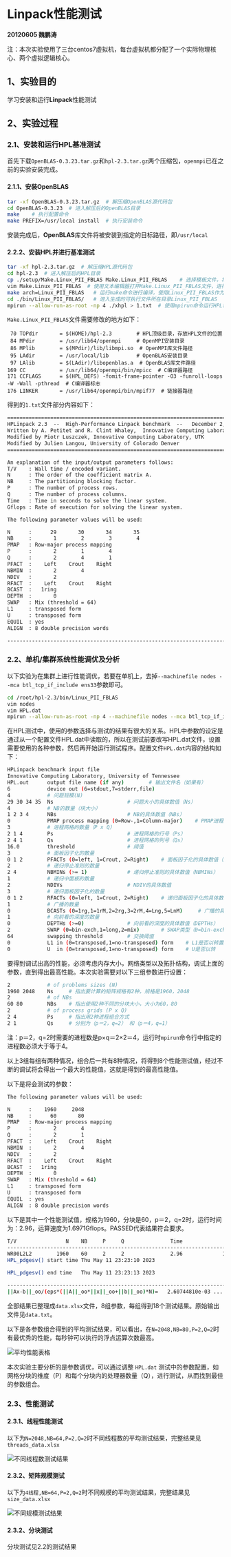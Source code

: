 # Linpack性能测试

**20120605 魏鹏涛**

注：本次实验使用了三台centos7虚拟机，每台虚拟机都分配了一个实际物理核心、两个虚拟逻辑核心。

## 1、实验目的

学习安装和运行**Linpack**性能测试

## 2、实验过程

### 2.1、安装和运行HPL基准测试

首先下载```OpenBLAS-0.3.23.tar.gz```和```hpl-2.3.tar.gz```两个压缩包，```openmpi```已在之前的实验安装完成。

#### 2.1.1、安装**OpenBLAS**

```bash
tar -xf OpenBLAS-0.3.23.tar.gz  # 解压缩OpenBLAS源代码包
cd OpenBLAS-0.3.23  # 进入解压后的OpenBLAS目录
make    # 执行配置命令
make PREFIX=/usr/local install  # 执行安装命令
```

安装完成后，**OpenBLAS**库文件将被安装到指定的目标路径，即```/usr/local```

#### 2.2.2、安装**HPL**并进行基准测试

```bash
tar -xf hpl-2.3.tar.gz  # 解压缩HPL源代码包
cd hpl-2.3  # 进入解压后的HPL目录
cp ./setup/Make.Linux_PII_FBLAS Make.Linux_PII_FBLAS    # 选择模板文件，将其复制为Make.Linux_PII_FBLAS
vim Make.Linux_PII_FBLAS  # 使用文本编辑器打开Make.Linux_PII_FBLAS文件，进行配置
make arch=Linux_PII_FBLAS   # 运行make命令进行编译，使用Linux_PII_FBLAS作为架构选项
cd ./bin/Linux_PII_FBLAS/   # 进入生成的可执行文件所在目录Linux_PII_FBLAS
mpirun --allow-run-as-root -np 4 ./xhpl > 1.txt  # 使用mpirun命令运行HPL程序，使用4个进程，并将输出重定向到1.txt文件
```

```Make.Linux_PII_FBLAS```文件需要修改的地方如下：

```vim
 70 TOPdir       = $(HOME)/hpl-2.3        # HPL顶级目录，存放HPL文件的位置
 84 MPdir        = /usr/lib64/openmpi     # OpenMPI安装目录
 86 MPlib        = $(MPdir)/lib/libmpi.so  # OpenMPI库文件路径
 95 LAdir        = /usr/local/lib         # OpenBLAS安装目录
 97 LAlib        = $(LAdir)/libopenblas.a  # OpenBLAS库文件路径
169 CC           = /usr/lib64/openmpi/bin/mpicc  # C编译器路径
171 CCFLAGS      = $(HPL_DEFS) -fomit-frame-pointer -O3 -funroll-loops -W -Wall -pthread  # C编译器标志
176 LINKER       = /usr/lib64/openmpi/bin/mpif77  # 链接器路径
```

得到的```1.txt```文件部分内容如下：

```txt
================================================================================
HPLinpack 2.3  --  High-Performance Linpack benchmark  --   December 2, 2018
Written by A. Petitet and R. Clint Whaley,  Innovative Computing Laboratory, UTK
Modified by Piotr Luszczek, Innovative Computing Laboratory, UTK
Modified by Julien Langou, University of Colorado Denver
================================================================================

An explanation of the input/output parameters follows:
T/V    : Wall time / encoded variant.
N      : The order of the coefficient matrix A.
NB     : The partitioning blocking factor.
P      : The number of process rows.
Q      : The number of process columns.
Time   : Time in seconds to solve the linear system.
Gflops : Rate of execution for solving the linear system.

The following parameter values will be used:

N      :      29       30       34       35
NB     :       1        2        3        4
PMAP   : Row-major process mapping
P      :       2        1        4
Q      :       2        4        1
PFACT  :    Left    Crout    Right
NBMIN  :       2        4
NDIV   :       2
RFACT  :    Left    Crout    Right
BCAST  :   1ring
DEPTH  :       0
SWAP   : Mix (threshold = 64)
L1     : transposed form
U      : transposed form
EQUIL  : yes
ALIGN  : 8 double precision words

--------------------------------------------------------------------------------
```

### 2.2、单机/集群系统性能调优及分析

以下实验为在集群上进行性能调优，若要在单机上，去掉```--machinefile nodes --mca btl_tcp_if_include ens33```参数即可。

```bash
cd /root/hpl-2.3/bin/Linux_PII_FBLAS
vim nodes
vim HPL.dat
mpirun --allow-run-as-root -np 4 --machinefile nodes --mca btl_tcp_if_include ens33 ./xhpl > data.txt
```

在HPL测试中，使用的参数选择与测试的结果有很大的关系。HPL中参数的设定是通过从一个配置文件HPL.dat中读取的，所以在测试前要改写HPL.dat文件，设置需要使用的各种参数，然后再开始运行测试程序。配置文件```HPL.dat```内容的结构如下：

```bash
HPLinpack benchmark input file
Innovative Computing Laboratory, University of Tennessee
HPL.out      output file name (if any)        # 输出文件名（如果有）
6            device out (6=stdout,7=stderr,file)
4            # 问题规模(N)
29 30 34 35  Ns                        # 问题大小的具体数值（Ns）
4            # NB的数量（块大小）
1 2 3 4      NBs                       # NB的具体数值（NBs）
0            PMAP process mapping (0=Row-,1=Column-major)    # PMAP进程映射（0=行主序，1=列主序）
3            # 进程网格的数量（P x Q）
2 1 4        Ps                        # 进程网格的行号（Ps）
2 4 1        Qs                        # 进程网格的列号（Qs）
16.0         threshold                 # 阈值
3            # 面板因子化的数量
0 1 2        PFACTs (0=left, 1=Crout, 2=Right)    # 面板因子化的具体数值（PFACTs）
2            # 递归停止准则的数量
2 4          NBMINs (>= 1)             # 递归停止准则的具体数值（NBMINs）
1            # 递归中面板的数量
2            NDIVs                     # NDIV的具体数值
3            # 递归面板因子化的数量
0 1 2        RFACTs (0=left, 1=Crout, 2=Right)    # 递归面板因子化的具体数值（RFACTs）
1            # 广播的数量
0            BCASTs (0=1rg,1=1rM,2=2rg,3=2rM,4=Lng,5=LnM)     # 广播的具体数值（BCASTs）
1            # 向前看的深度的数量
0            DEPTHs (>=0)              # 向前看的深度的具体数值（DEPTHs）
2            SWAP (0=bin-exch,1=long,2=mix)       # SWAP类型（0=bin-exch,1=long,2=mix）
64           swapping threshold        # 交换阈值
0            L1 in (0=transposed,1=no-transposed) form    # L1是否以转置形式存储（0=转置，1=非转置）
0            U  in (0=transposed,1=no-transposed) form    # U是否以转
```

要得到调试出高的性能，必须考虑内存大小，网络类型以及拓扑结构，调试上面的参数，直到得出最高性能。本次实验需要对以下三组参数进行设置：

```bash
2            # of problems sizes (N)
1960 2048    Ns     # 指出要计算的矩阵规格有2种，规格是1960，2048
2            # of NBs
60 80        NBs    # 指出使用2种不同的分块大小，大小为60，80
2            # of process grids (P x Q)
2 4          Ps     # 指出用2种进程组合方式
2 1          Qs     # 分别为（p＝2，q=2） 和（p＝4，q=1）
```

注：p＝2，q=2时需要的进程数是p×q＝2×2＝4，运行时```mpirun```命令行中指定的进程数必须大于等于4。

以上3组每组有两种情况，组合后一共有8种情况，将得到8个性能测试值，经过不断的调试将会得出一个最大的性能值，这就是得到的最高性能值。

以下是将会测试的参数：

```bash
The following parameter values will be used:

N      :    1960     2048 
NB     :      60       80 
PMAP   : Row-major process mapping
P      :       2        4 
Q      :       2        1 
PFACT  :    Left    Crout    Right 
NBMIN  :       2        4 
NDIV   :       2 
RFACT  :    Left    Crout    Right 
BCAST  :   1ring 
DEPTH  :       0 
SWAP   : Mix (threshold = 64)
L1     : transposed form
U      : transposed form
EQUIL  : yes
ALIGN  : 8 double precision words
```

以下是其中一个性能测试值，规格为1960，分块是60，p＝2，q=2时，运行时间为：2.96，运算速度为1.6971Gflops。PASSED代表结果符合要求。

```bash
T/V                N    NB     P     Q               Time                 Gflops
--------------------------------------------------------------------------------
WR00L2L2        1960    60     2     2               2.96             1.6971e+00
HPL_pdgesv() start time Thu May 11 23:23:10 2023

HPL_pdgesv() end time   Thu May 11 23:23:13 2023

--------------------------------------------------------------------------------
||Ax-b||_oo/(eps*(||A||_oo*||x||_oo+||b||_oo)*N)=   2.60744810e-03 ...... PASSED
```

全部结果已整理成```data.xlsx```文件，8组参数，每组得到18个测试结果。原始输出文件见```data.txt```。

以下是各参数组合得到的平均测试结果，可以看出，在```N=2048,NB=80,P=2,Q=2```时有最优秀的性能，每秒钟可以执行的浮点运算次数最高。

![平均性能表格](./result/data/data.png)

本次实验主要分析的是参数调优，可以通过调整 ```HPL.dat``` 测试中的参数配置，如网格分块的维度（P）和每个分块内的处理器数量（Q），进行测试，从而找到最佳的参数组合。

### 2.3、性能测试

#### 2.3.1、线程性能测试

以下为```N=2048,NB=64,P=2,Q=2```时不同线程数的平均测试结果，完整结果见```threads_data.xlsx```

![不同线程数测试结果](./result/thread/threads.png)

#### 2.3.2、矩阵规模测试

以下为```4线程,NB=64,P=2,Q=2```时不同规模的平均测试结果，完整结果见```size_data.xlsx```

![不同规模测试结果](./result/size/size.png)

#### 2.3.2、分块测试

分块测试见2.2的测试结果
